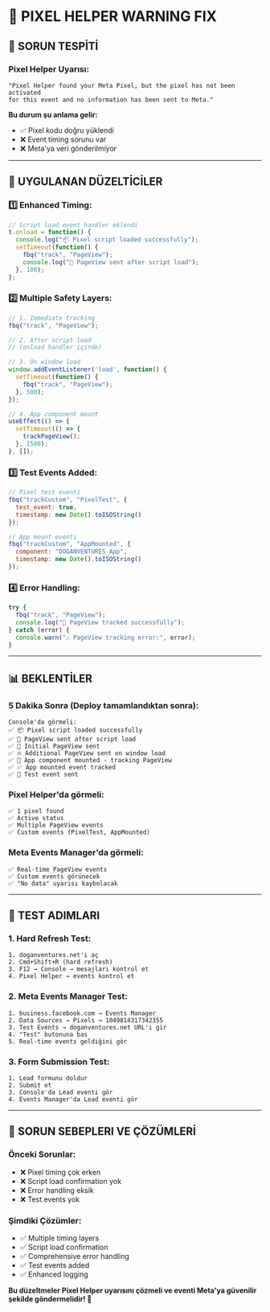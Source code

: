 # 🔧 PIXEL HELPER WARNING FIX

## 🚨 SORUN TESPİTİ

### Pixel Helper Uyarısı:
```
"Pixel Helper found your Meta Pixel, but the pixel has not been activated 
for this event and no information has been sent to Meta."
```

**Bu durum şu anlama gelir:**
- ✅ Pixel kodu doğru yüklendi
- ❌ Event timing sorunu var
- ❌ Meta'ya veri gönderilmiyor

---

## 🔧 UYGULANAN DÜZELTİCİLER

### 1️⃣ **Enhanced Timing:**
```javascript
// Script load event handler eklendi
t.onload = function() {
  console.log("📦 Pixel script loaded successfully");
  setTimeout(function() {
    fbq("track", "PageView");
    console.log("🎯 PageView sent after script load");
  }, 100);
};
```

### 2️⃣ **Multiple Safety Layers:**
```javascript
// 1. Immediate tracking
fbq("track", "PageView");

// 2. After script load
// (onload handler içinde)

// 3. On window load
window.addEventListener('load', function() {
  setTimeout(function() {
    fbq("track", "PageView");
  }, 500);
});

// 4. App component mount
useEffect(() => {
  setTimeout(() => {
    trackPageView();
  }, 1500);
}, []);
```

### 3️⃣ **Test Events Added:**
```javascript
// Pixel test eventi
fbq("trackCustom", "PixelTest", {
  test_event: true,
  timestamp: new Date().toISOString()
});

// App mount eventi
fbq("trackCustom", "AppMounted", {
  component: "DOGANVENTURES_App",
  timestamp: new Date().toISOString()
});
```

### 4️⃣ **Error Handling:**
```javascript
try {
  fbq("track", "PageView");
  console.log("🎯 PageView tracked successfully");
} catch (error) {
  console.warn("⚠️ PageView tracking error:", error);
}
```

---

## 📊 BEKLENTİLER

### 5 Dakika Sonra (Deploy tamamlandıktan sonra):
```
Console'da görmeli:
✅ 📦 Pixel script loaded successfully
✅ 🎯 PageView sent after script load  
✅ 🎯 Initial PageView sent
✅ 🔥 Additional PageView sent on window load
✅ 🚀 App component mounted - tracking PageView
✅ ✅ App mounted event tracked
✅ 🧪 Test event sent
```

### Pixel Helper'da görmeli:
```
✅ 1 pixel found
✅ Active status
✅ Multiple PageView events
✅ Custom events (PixelTest, AppMounted)
```

### Meta Events Manager'da görmeli:
```
✅ Real-time PageView events
✅ Custom events görünecek
✅ "No data" uyarısı kaybolacak
```

---

## 🎯 TEST ADIMLARI

### 1. **Hard Refresh Test:**
```
1. doganventures.net'i aç
2. Cmd+Shift+R (hard refresh)
3. F12 → Console → mesajları kontrol et
4. Pixel Helper → events kontrol et
```

### 2. **Meta Events Manager Test:**
```
1. business.facebook.com → Events Manager
2. Data Sources → Pixels → 1049814317342355
3. Test Events → doganventures.net URL'i gir
4. "Test" butonuna bas
5. Real-time events geldiğini gör
```

### 3. **Form Submission Test:**
```
1. Lead formunu doldur
2. Submit et
3. Console'da Lead eventi gör
4. Events Manager'da Lead eventi gör
```

---

## 🚨 SORUN SEBEPLERI VE ÇÖZÜMLERİ

### Önceki Sorunlar:
- ❌ Pixel timing çok erken
- ❌ Script load confirmation yok
- ❌ Error handling eksik
- ❌ Test events yok

### Şimdiki Çözümler:
- ✅ Multiple timing layers
- ✅ Script load confirmation
- ✅ Comprehensive error handling  
- ✅ Test events added
- ✅ Enhanced logging

**Bu düzeltmeler Pixel Helper uyarısını çözmeli ve eventi Meta'ya güvenilir şekilde göndermelidir! 🚀**
